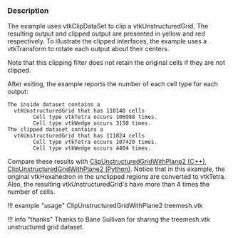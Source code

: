 ### Description

The example uses vtkClipDataSet to clip a vtkUnstructuredGrid. The resulting output and clipped output are presented in yellow and red respectively. To illustrate the clipped interfaces, the example uses a vtkTransform to rotate each output about their centers.

Note that this clipping filter does not retain the original cells if they are not clipped.

After exiting, the example reports the number of each cell type for each output:

``` text
The inside dataset contains a
  vtkUnstructuredGrid that has 110148 cells
        Cell type vtkTetra occurs 106998 times.
        Cell type vtkWedge occurs 3150 times.
The clipped dataset contains a
  vtkUnstructuredGrid that has 111824 cells
        Cell type vtkTetra occurs 107420 times.
        Cell type vtkWedge occurs 4404 times.
```

Compare these results with [ClipUnstructuredGridWithPlane2 (C++)](../../../Cxx/UnstructuredGrid/ClipUnstructuredGridWithPlane), [ClipUnstructuredGridWithPlane2 (Python)](../ClipUnstructuredGridWithPlane). Notice that in this example, the original vtkHexahedron in the unclipped regions are converted to vtkTetra. Also, the resulting vtkUnstructuredGrid's have more than 4 times the number of cells.

!!! example "usage"
    ClipUnstructuredGridWithPlane2 treemesh.vtk

!!! info "thanks"
    Thanks to Bane Sullivan for sharing the treemesh.vtk unstructured grid dataset.
    